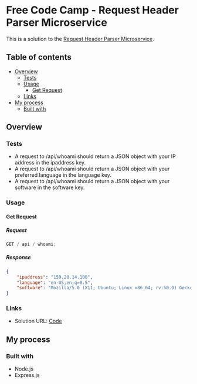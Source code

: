 # Free Code Camp - Request Header Parser Microservice

This is a solution to the [Request Header Parser Microservice](https://www.freecodecamp.org/learn/back-end-development-and-apis/back-end-development-and-apis-projects/request-header-parser-microservice).

## Table of contents

- [Overview](#overview)
  - [Tests](#tests)
  - [Usage](#usage)
    - [Get Request](#get-timestamp)
  - [Links](#links)
- [My process](#my-process)
  - [Built with](#built-with)

## Overview

### Tests

- A request to /api/whoami should return a JSON object with your IP address in the ipaddress key.
- A request to /api/whoami should return a JSON object with your preferred language in the language key.
- A request to /api/whoami should return a JSON object with your software in the software key.

### Usage

#### Get Request

##### Request

```js
GET / api / whoami;
```

##### Response

```json
{
	"ipaddress": "159.20.14.100",
	"language": "en-US,en;q=0.5",
	"software": "Mozilla/5.0 (X11; Ubuntu; Linux x86_64; rv:50.0) Gecko/20100101 Firefox/50.0"
}
```

### Links

- Solution URL: [Code](https://github.com/yhertekin/FCC/tree/main/Backend%20Development%20and%20APIs/RequestHeaderParserMicroservice)

## My process

### Built with

- Node.js
- Express.js
